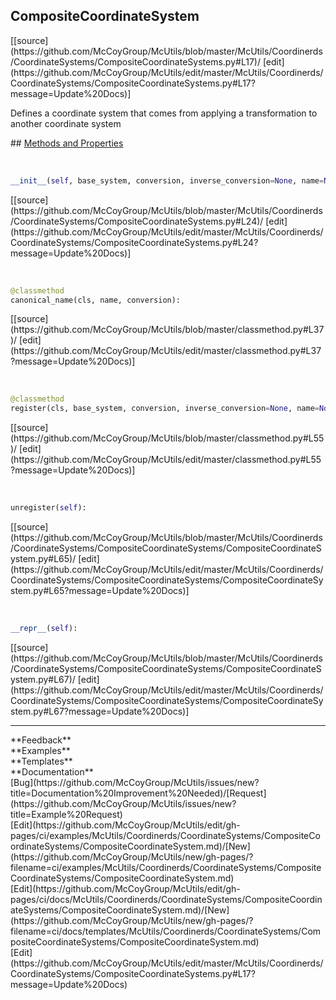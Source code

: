## <a id="McUtils.Coordinerds.CoordinateSystems.CompositeCoordinateSystems.CompositeCoordinateSystem">CompositeCoordinateSystem</a> 

<div class="docs-source-link" markdown="1">
[[source](https://github.com/McCoyGroup/McUtils/blob/master/McUtils/Coordinerds/CoordinateSystems/CompositeCoordinateSystems.py#L17)/
[edit](https://github.com/McCoyGroup/McUtils/edit/master/McUtils/Coordinerds/CoordinateSystems/CompositeCoordinateSystems.py#L17?message=Update%20Docs)]
</div>

Defines a coordinate system that comes from applying a transformation
to another coordinate system







<div class="collapsible-section">
 <div class="collapsible-section collapsible-section-header" markdown="1">
## <a class="collapse-link" data-toggle="collapse" href="#methods" markdown="1"> Methods and Properties</a> <a class="float-right" data-toggle="collapse" href="#methods"><i class="fa fa-chevron-down"></i></a>
 </div>
 <div class="collapsible-section collapsible-section-body collapse show" id="methods" markdown="1">
 
<a id="McUtils.Coordinerds.CoordinateSystems.CompositeCoordinateSystems.CompositeCoordinateSystem.__init__" class="docs-object-method">&nbsp;</a> 
```python
__init__(self, base_system, conversion, inverse_conversion=None, name=None, batched=None, pointwise=True, max_expansion_order=0, **opts): 
```
<div class="docs-source-link" markdown="1">
[[source](https://github.com/McCoyGroup/McUtils/blob/master/McUtils/Coordinerds/CoordinateSystems/CompositeCoordinateSystems.py#L24)/
[edit](https://github.com/McCoyGroup/McUtils/edit/master/McUtils/Coordinerds/CoordinateSystems/CompositeCoordinateSystems.py#L24?message=Update%20Docs)]
</div>


<a id="McUtils.Coordinerds.CoordinateSystems.CompositeCoordinateSystems.CompositeCoordinateSystem.canonical_name" class="docs-object-method">&nbsp;</a> 
```python
@classmethod
canonical_name(cls, name, conversion): 
```
<div class="docs-source-link" markdown="1">
[[source](https://github.com/McCoyGroup/McUtils/blob/master/classmethod.py#L37)/
[edit](https://github.com/McCoyGroup/McUtils/edit/master/classmethod.py#L37?message=Update%20Docs)]
</div>


<a id="McUtils.Coordinerds.CoordinateSystems.CompositeCoordinateSystems.CompositeCoordinateSystem.register" class="docs-object-method">&nbsp;</a> 
```python
@classmethod
register(cls, base_system, conversion, inverse_conversion=None, name=None, batched=None, pointwise=True, **opts): 
```
<div class="docs-source-link" markdown="1">
[[source](https://github.com/McCoyGroup/McUtils/blob/master/classmethod.py#L55)/
[edit](https://github.com/McCoyGroup/McUtils/edit/master/classmethod.py#L55?message=Update%20Docs)]
</div>


<a id="McUtils.Coordinerds.CoordinateSystems.CompositeCoordinateSystems.CompositeCoordinateSystem.unregister" class="docs-object-method">&nbsp;</a> 
```python
unregister(self): 
```
<div class="docs-source-link" markdown="1">
[[source](https://github.com/McCoyGroup/McUtils/blob/master/McUtils/Coordinerds/CoordinateSystems/CompositeCoordinateSystems/CompositeCoordinateSystem.py#L65)/
[edit](https://github.com/McCoyGroup/McUtils/edit/master/McUtils/Coordinerds/CoordinateSystems/CompositeCoordinateSystems/CompositeCoordinateSystem.py#L65?message=Update%20Docs)]
</div>


<a id="McUtils.Coordinerds.CoordinateSystems.CompositeCoordinateSystems.CompositeCoordinateSystem.__repr__" class="docs-object-method">&nbsp;</a> 
```python
__repr__(self): 
```
<div class="docs-source-link" markdown="1">
[[source](https://github.com/McCoyGroup/McUtils/blob/master/McUtils/Coordinerds/CoordinateSystems/CompositeCoordinateSystems/CompositeCoordinateSystem.py#L67)/
[edit](https://github.com/McCoyGroup/McUtils/edit/master/McUtils/Coordinerds/CoordinateSystems/CompositeCoordinateSystems/CompositeCoordinateSystem.py#L67?message=Update%20Docs)]
</div>
 </div>
</div>












---


<div markdown="1" class="text-secondary">
<div class="container">
  <div class="row">
   <div class="col" markdown="1">
**Feedback**   
</div>
   <div class="col" markdown="1">
**Examples**   
</div>
   <div class="col" markdown="1">
**Templates**   
</div>
   <div class="col" markdown="1">
**Documentation**   
</div>
   <div class="col" markdown="1">
   
</div>
   <div class="col" markdown="1">
   
</div>
   <div class="col" markdown="1">
   
</div>
</div>
  <div class="row">
   <div class="col" markdown="1">
[Bug](https://github.com/McCoyGroup/McUtils/issues/new?title=Documentation%20Improvement%20Needed)/[Request](https://github.com/McCoyGroup/McUtils/issues/new?title=Example%20Request)   
</div>
   <div class="col" markdown="1">
[Edit](https://github.com/McCoyGroup/McUtils/edit/gh-pages/ci/examples/McUtils/Coordinerds/CoordinateSystems/CompositeCoordinateSystems/CompositeCoordinateSystem.md)/[New](https://github.com/McCoyGroup/McUtils/new/gh-pages/?filename=ci/examples/McUtils/Coordinerds/CoordinateSystems/CompositeCoordinateSystems/CompositeCoordinateSystem.md)   
</div>
   <div class="col" markdown="1">
[Edit](https://github.com/McCoyGroup/McUtils/edit/gh-pages/ci/docs/McUtils/Coordinerds/CoordinateSystems/CompositeCoordinateSystems/CompositeCoordinateSystem.md)/[New](https://github.com/McCoyGroup/McUtils/new/gh-pages/?filename=ci/docs/templates/McUtils/Coordinerds/CoordinateSystems/CompositeCoordinateSystems/CompositeCoordinateSystem.md)   
</div>
   <div class="col" markdown="1">
[Edit](https://github.com/McCoyGroup/McUtils/edit/master/McUtils/Coordinerds/CoordinateSystems/CompositeCoordinateSystems.py#L17?message=Update%20Docs)   
</div>
   <div class="col" markdown="1">
   
</div>
   <div class="col" markdown="1">
   
</div>
   <div class="col" markdown="1">
   
</div>
</div>
</div>
</div>